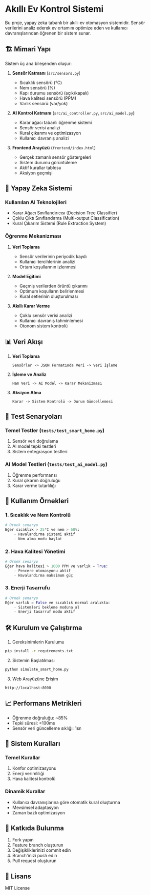 # Akıllı Ev Kontrol Sistemi

Bu proje, yapay zeka tabanlı bir akıllı ev otomasyon sistemidir. Sensör verilerini analiz ederek ev ortamını optimize eden ve kullanıcı davranışlarından öğrenen bir sistem sunar.

## 🏗️ Mimari Yapı

Sistem üç ana bileşenden oluşur:

1. **Sensör Katmanı** (`src/sensors.py`)
   - Sıcaklık sensörü (°C)
   - Nem sensörü (%)
   - Kapı durumu sensörü (açık/kapalı)
   - Hava kalitesi sensörü (PPM)
   - Varlık sensörü (var/yok)

2. **AI Kontrol Katmanı** (`src/ai_controller.py`, `src/ai_model.py`)
   - Karar ağacı tabanlı öğrenme sistemi
   - Sensör verisi analizi
   - Kural çıkarımı ve optimizasyon
   - Kullanıcı davranış analizi

3. **Frontend Arayüzü** (`frontend/index.html`)
   - Gerçek zamanlı sensör göstergeleri
   - Sistem durumu görüntüleme
   - Aktif kurallar tablosu
   - Aksiyon geçmişi

## 🤖 Yapay Zeka Sistemi

### Kullanılan AI Teknolojileri
- Karar Ağacı Sınıflandırıcısı (Decision Tree Classifier)
- Çoklu Çıktı Sınıflandırma (Multi-output Classification)
- Kural Çıkarım Sistemi (Rule Extraction System)

### Öğrenme Mekanizması
1. **Veri Toplama**
   - Sensör verilerinin periyodik kaydı
   - Kullanıcı tercihlerinin analizi
   - Ortam koşullarının izlenmesi

2. **Model Eğitimi**
   - Geçmiş verilerden örüntü çıkarımı
   - Optimum koşulların belirlenmesi
   - Kural setlerinin oluşturulması

3. **Akıllı Karar Verme**
   - Çoklu sensör verisi analizi
   - Kullanıcı davranış tahminlemesi
   - Otonom sistem kontrolü

## 📊 Veri Akışı

1. **Veri Toplama**
   ```
   Sensörler -> JSON Formatında Veri -> Veri İşleme
   ```

2. **İşleme ve Analiz**
   ```
   Ham Veri -> AI Model -> Karar Mekanizması
   ```

3. **Aksiyon Alma**
   ```
   Karar -> Sistem Kontrolü -> Durum Güncellemesi
   ```

## 🧪 Test Senaryoları

### Temel Testler (`tests/test_smart_home.py`)
1. Sensör veri doğrulama
2. AI model tepki testleri
3. Sistem entegrasyon testleri

### AI Model Testleri (`tests/test_ai_model.py`)
1. Öğrenme performansı
2. Kural çıkarım doğruluğu
3. Karar verme tutarlılığı

## 📝 Kullanım Örnekleri

### 1. Sıcaklık ve Nem Kontrolü
```python
# Örnek senaryo
Eğer sıcaklık > 25°C ve nem > 60%:
    - Havalandırma sistemi aktif
    - Nem alma modu başlat
```

### 2. Hava Kalitesi Yönetimi
```python
# Örnek senaryo
Eğer hava kalitesi > 1000 PPM ve varlık = True:
    - Pencere otomasyonu aktif
    - Havalandırma maksimum güç
```

### 3. Enerji Tasarrufu
```python
# Örnek senaryo
Eğer varlık = False ve sıcaklık normal aralıkta:
    - Sistemleri bekleme moduna al
    - Enerji tasarruf modu aktif
```

## 🛠️ Kurulum ve Çalıştırma

1. Gereksinimlerin Kurulumu
```bash
pip install -r requirements.txt
```

2. Sistemin Başlatılması
```bash
python simulate_smart_home.py
```

3. Web Arayüzüne Erişim
```
http://localhost:8000
```

## 📈 Performans Metrikleri

- Öğrenme doğruluğu: ~85%
- Tepki süresi: <100ms
- Sensör veri güncelleme sıklığı: 1sn

## 🔄 Sistem Kuralları

### Temel Kurallar
1. Konfor optimizasyonu
2. Enerji verimliliği
3. Hava kalitesi kontrolü

### Dinamik Kurallar
- Kullanıcı davranışlarına göre otomatik kural oluşturma
- Mevsimsel adaptasyon
- Zaman bazlı optimizasyon

## 🤝 Katkıda Bulunma

1. Fork yapın
2. Feature branch oluşturun
3. Değişikliklerinizi commit edin
4. Branch'inizi push edin
5. Pull request oluşturun

## 📄 Lisans

MIT License
